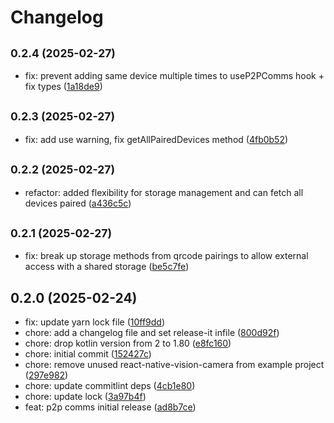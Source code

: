 # Changelog

## <small>0.2.4 (2025-02-27)</small>

* fix: prevent adding same device multiple times to useP2PComms hook + fix types ([1a18de9](https://github.com/3210jr/rn-local-p2p/commit/1a18de9))

## <small>0.2.3 (2025-02-27)</small>

* fix: add use warning, fix getAllPairedDevices method ([4fb0b52](https://github.com/3210jr/rn-local-p2p/commit/4fb0b52))

## <small>0.2.2 (2025-02-27)</small>

* refactor: added flexibility for storage management and can fetch all devices paired ([a436c5c](https://github.com/3210jr/rn-local-p2p/commit/a436c5c))

## <small>0.2.1 (2025-02-27)</small>

* fix: break up storage methods from qrcode pairings to allow external access with a shared storage ([be5c7fe](https://github.com/3210jr/rn-local-p2p/commit/be5c7fe))

## 0.2.0 (2025-02-24)

* fix: update yarn lock file ([10ff9dd](https://github.com/3210jr/rn-local-p2p/commit/10ff9dd))
* chore: add a changelog file and set release-it infile ([800d92f](https://github.com/3210jr/rn-local-p2p/commit/800d92f))
* chore: drop kotlin version from 2 to 1.80 ([e8fc160](https://github.com/3210jr/rn-local-p2p/commit/e8fc160))
* chore: initial commit ([152427c](https://github.com/3210jr/rn-local-p2p/commit/152427c))
* chore: remove unused react-native-vision-camera from example project ([297e982](https://github.com/3210jr/rn-local-p2p/commit/297e982))
* chore: update commitlint deps ([4cb1e80](https://github.com/3210jr/rn-local-p2p/commit/4cb1e80))
* chore: update lock ([3a97b4f](https://github.com/3210jr/rn-local-p2p/commit/3a97b4f))
* feat: p2p comms initial release ([ad8b7ce](https://github.com/3210jr/rn-local-p2p/commit/ad8b7ce))
